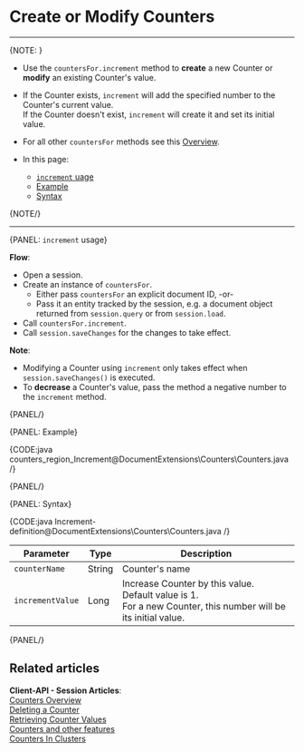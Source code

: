 # Create or Modify Counters
---

{NOTE: }

* Use the `countersFor.increment` method to **create** a new Counter or **modify** an existing Counter's value.  

*  If the Counter exists, `increment` will add the specified number to the Counter's current value.  
   If the Counter doesn't exist, `increment` will create it and set its initial value.  

* For all other `countersFor` methods see this [Overview](../../document-extensions/counters/overview#counter-methods-and-the--object).

* In this page:
  - [`increment` uage](../../document-extensions/counters/create-or-modify#increment-usage)
  - [Example](../../document-extensions/counters/create-or-modify#example)
  - [Syntax](../../document-extensions/counters/create-or-modify#syntax)

{NOTE/}

---

{PANEL: `increment` usage}

**Flow**:  

* Open a session.  
* Create an instance of `countersFor`.  
     * Either pass `countersFor` an explicit document ID, -or-  
     * Pass it an entity tracked by the session, e.g. a document object returned from `session.query` or from `session.load`.  
* Call `countersFor.increment`. 
* Call `session.saveChanges` for the changes to take effect.  

**Note**:  

* Modifying a Counter using `increment` only takes effect when `session.saveChanges()` is executed.  
* To **decrease** a Counter's value, pass the method a negative number to the `increment` method.  

{PANEL/}

{PANEL: Example}

{CODE:java counters_region_Increment@DocumentExtensions\Counters\Counters.java /}

{PANEL/}

{PANEL: Syntax}

{CODE:java Increment-definition@DocumentExtensions\Counters\Counters.java /}

| Parameter        | Type   | Description                                                                                                      |
|------------------|--------|------------------------------------------------------------------------------------------------------------------|
| `counterName`    | String | Counter's name                                                                                                   |
| `incrementValue` | Long   | Increase Counter by this value.<br>Default value is 1.<br>For a new Counter, this number will be its initial value. |

{PANEL/}

## Related articles

**Client-API - Session Articles**:  
[Counters Overview](../../document-extensions/counters/overview)  
[Deleting a Counter](../../document-extensions/counters/delete)  
[Retrieving Counter Values](../../document-extensions/counters/retrieve-counter-values)  
[Counters and other features](../../document-extensions/counters/counters-and-other-features)  
[Counters In Clusters](../../document-extensions/counters/counters-in-clusters)  
